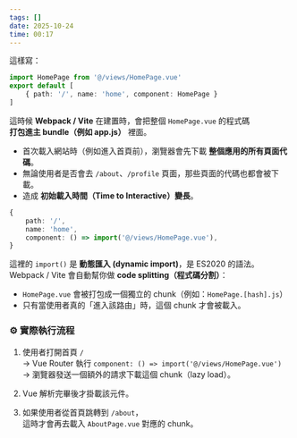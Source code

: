 ```yaml
---
tags: []
date: 2025-10-24
time: 00:17
---
```


這樣寫：

```ts
import HomePage from '@/views/HomePage.vue'  
export default [   
	{ path: '/', name: 'home', component: HomePage }
]
```

這時候 **Webpack / Vite** 在建置時，會把整個 `HomePage.vue` 的程式碼  
**打包進主 bundle（例如 app.js）** 裡面。

- 首次載入網站時（例如進入首頁前），瀏覽器會先下載 **整個應用的所有頁面代碼**。
- 無論使用者是否會去 `/about`、`/profile` 頁面，那些頁面的代碼也都會被下載。
- 造成 **初始載入時間（Time to Interactive）變長**。


```ts
{
	path: '/',
	name: 'home',
	component: () => import('@/views/HomePage.vue'),
}
```

這裡的 `import()` 是 **動態匯入 (dynamic import)**，是 ES2020 的語法。  
Webpack / Vite 會自動幫你做 **code splitting（程式碼分割）**：
- `HomePage.vue` 會被打包成一個獨立的 chunk（例如：`HomePage.[hash].js`）
- 只有當使用者真的「進入該路由」時，這個 chunk 才會被載入。


### ⚙️ 實際執行流程

1. 使用者打開首頁 `/`  
    → Vue Router 執行 `component: () => import('@/views/HomePage.vue')`  
    → 瀏覽器發送一個額外的請求下載這個 chunk（lazy load）。
    
2. Vue 解析完畢後才掛載該元件。
    
3. 如果使用者從首頁跳轉到 `/about`，  
    這時才會再去載入 `AboutPage.vue` 對應的 chunk。